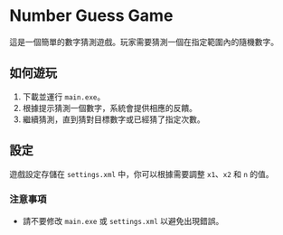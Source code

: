 # Number Guess Game

這是一個簡單的數字猜測遊戲。玩家需要猜測一個在指定範圍內的隨機數字。

## 如何遊玩

1. 下載並運行 `main.exe`。
2. 根據提示猜測一個數字，系統會提供相應的反饋。
3. 繼續猜測，直到猜對目標數字或已經猜了指定次數。

## 設定

遊戲設定存儲在 `settings.xml` 中，你可以根據需要調整 `x1`、`x2` 和 `n` 的值。

### 注意事項

- 請不要修改 `main.exe` 或 `settings.xml` 以避免出現錯誤。
